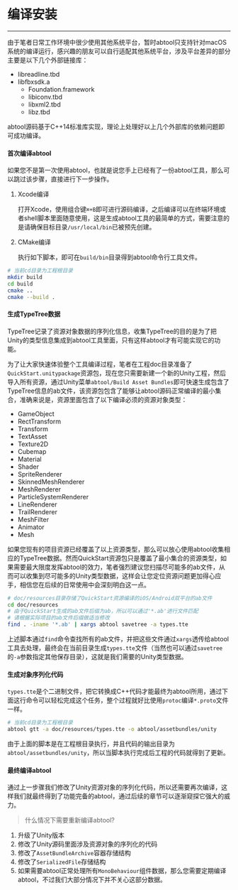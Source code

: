 # 编译安装
---

由于笔者日常工作环境中很少使用其他系统平台，暂时abtool只支持针对macOS系统的编译运行，感兴趣的朋友可以自行适配其他系统平台，涉及平台差异的部分主要是以下几个外部链接库：

- libreadline.tbd
- libfbxsdk.a
    - Foundation.framework
    - libiconv.tbd
    - libxml2.tbd
    - libz.tbd

abtool源码基于C++14标准库实现，理论上处理好以上几个外部库的依赖问题即可成功编译。

#### 首次编译abtool

如果您不是第一次使用abtool，也就是说您手上已经有了一份abtool工具，那么可以跳过该步骤，直接进行下一步操作。

1. Xcode编译

    打开Xcode，使用组合键`⌘+B`即可进行源码编译，之后编译可以在终端环境或者shell脚本里面随意使用，这是生成abtool工具的最简单的方式，需要注意的是请确保目标目录`/usr/local/bin`已被预先创建。

2. CMake编译

    执行如下脚本，即可在`build/bin`目录得到abtool命令行工具文件。

```bash
# 当前cd目录为工程根目录
mkdir build
cd build
cmake ..
cmake --build .
```

#### 生成TypeTree数据

TypeTree记录了资源对象数据的序列化信息，收集TypeTree的目的是为了把Unity的类型信息集成到abtool工具里面，只有这样abtool才有可能实现它的功能。

为了让大家快速体验整个工具编译过程，笔者在工程doc目录准备了`QuickStart.unitypackage`资源包，现在您只需要新建一个新的Unity工程，然后导入所有资源，通过Unity菜单`abtool/Build Asset Bundles`即可快速生成包含了TypeTree信息的ab文件，该资源包包含了能够让abtool源码正常编译的最小集合，准确来说是，资源里面包含了以下编译必须的资源对象类型：

* GameObject
* RectTransform
* Transform
* TextAsset
* Texture2D
* Cubemap
* Material
* Shader
* SpriteRenderer
* SkinnedMeshRenderer
* MeshRenderer
* ParticleSystemRenderer
* LineRenderer
* TrailRenderer
* MeshFilter
* Animator
* Mesh

如果您现有的项目资源已经覆盖了以上资源类型，那么可以放心使用abtool收集相应的TypeTree数据。然而QuickStart资源包只是覆盖了最小集合的资源类型，如果需要最大限度发挥abtool的效力，笔者强烈建议您扫描尽可能多的ab文件，从而可以收集到尽可能多的Unity类型数据，这样会让您定位资源问题更加得心应手，相信您在后续的日常使用中会深刻明白这一点。

```bash
# doc/resources目录存储了QuickStart资源编译的iOS/Android双平台的ab文件
cd doc/resources
# 由于QuickStart生成的ab文件后缀为ab，所以可以通过'*.ab'进行文件匹配
# 请根据实际项目的ab文件后缀做适当修改
find . -iname '*.ab' | xargs abtool savetree -a types.tte
```

上述脚本通过`find`命令查找所有的ab文件，并把这些文件通过`xargs`透传给abtool工具去处理，最终会在当前目录生成`types.tte`文件（当然也可以通过`savetree`的`-a`参数指定其他保存目录），这就是我们需要的Unity类型数据。

#### 生成对象序列化代码

`types.tte`是个二进制文件，把它转换成C++代码才能最终为abtool所用，通过下面这行命令可以轻松完成这个任务，整个过程就好比使用`protoc`编译`*.proto`文件一样。

```bash
# 当前cd目录为工程根目录
abtool gtt -a doc/resources/types.tte -o abtool/assetbundles/unity
```
由于上面的脚本是在工程根目录执行，并且代码的输出目录为`abtool/assetbundles/unity`，所以当脚本执行完成后工程的代码就得到了更新。

#### 最终编译abtool

通过上一步骤我们修改了Unity资源对象的序列化代码，所以还需要再次编译，这样我们就最终得到了功能完备的abtool，通过后续的章节可以逐渐窥探它强大的威力。

> 什么情况下需要重新编译abtool?

1. 升级了Unity版本
2. 修改了Unity源码里面涉及资源对象的序列化的代码
3. 修改了`AssetBundleArchive`容器存储结构
4. 修改了`SerializedFile`存储结构
5. 如果需要abtool正常处理所有`MonoBehaviour`组件数据，那么您需要定期编译abtool，不过我们大部分情况下并不关心这部分数据。
